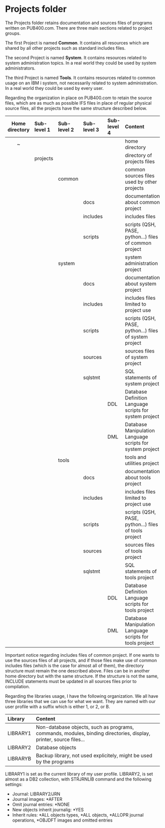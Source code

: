 # Projects folder

The Projects folder retains documentation and sources files of programs written on PUB400.com. There are three main sections related to project groups.

The first Project is named **Common**. It contains all resources which are shared by all other projects such as standard includes files.

The second Project is named **System**. It contains resources related to system administration topics. In a real world they could be used by system administrators.

The third Project is named **Tools**. It contains resources related to common usage on an IBM i system, not necessarily related to system administration. In a real world they could be used by every user.

Regarding the organization in place on PUB400.com to retain the source files, which are as much as possible IFS files in place of regular physical source files, all the projects have the same structure described below.

|Home directory|Sub-level 1|Sub-level 2|Sub-level 3|Sub-level 4|Content|
|:---:|:---|:---|:---|:---|:---|
|~|||||home directory|
||projects||||directory of projects files|
|||common|||common sources files used by other projects|
||||docs||documentation about common project|
||||includes||includes files|
||||scripts||scripts (QSH, PASE, python...) files of common project|
|||system|||system administration project|
||||docs||documentation about system project|
||||includes||includes files limited to project use|
||||scripts||scripts (QSH, PASE, python...) files of system project|
||||sources||sources files of system project|
||||sqlstmt||SQL statements of system project|
|||||DDL|Database Definition Language scripts for system project|
|||||DML|Database Manipulation Language scripts for system project|
|||tools|||tools and utilities project|
||||docs||documentation about tools project|
||||includes||includes files limited to project use|
||||scripts||scripts (QSH, PASE, python...) files of tools project|
||||sources||sources files of tools project|
||||sqlstmt||SQL statements of tools project|
|||||DDL|Database Definition Language scripts for tools project|
|||||DML|Database Manipulation Language scripts for tools project|

Important notice regarding includes files of common project. If one wants to use the sources files of all projects, and if those files make use of common includes files (which is the case for almost all of them), the directory structure must remain the one described above. Files can be in another home directory but with the same structure. If the structure is not the same, INCLUDE statements must be updated in all sources files prior to compilation.

Regarding the libraries usage, I have the following organization. We all have three libraries that we can use for what we want. They are named with our user profile with a suffix which is either 1, or 2, or B.

|Library|Content|
|:---|:---|
|LIBRARY1|Non-database objects, such as programs, commands, modules, binding directories, display, printer, source files...|
|LIBRARY2|Database objects|
|LIBRARYB|Backup library, not used explicitely, might be used by the programs|

LIBRARY1 is set as the current library of my user profile.
LIBRARY2, is set almost as a DB2 collection, with STRJRNLIB command and the following settings:

- Journal: LIBRARY2/JRN
- Journal images: *AFTER
- Omit journal entries: *NONE
- New objects inherit journalig: *YES
- Inherit rules: \*ALL objects types, \*ALL objects, \*ALLOPR journal operations, \*OBJDFT images and omitted entries
